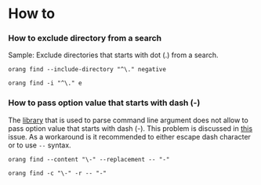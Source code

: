 ﻿---
sidebar_position: 2
---

# How to

### How to exclude directory from a search

Sample: Exclude directories that starts with dot (.) from a search.

```
orang find --include-directory "^\." negative
```
```
orang find -i "^\." e
```

### How to pass option value that starts with dash (-)

The [library](https://github.com/commandlineparser/commandline) that is used to parse command line argument does not allow to pass option value that starts with dash (-).
This problem is discussed in [this](https://github.com/commandlineparser/commandline/issues/300) issue.
As a workaround is it recommended to either escape dash character or to use `--` syntax.

```
orang find --content "\-" --replacement -- "-"
```
```
orang find -c "\-" -r -- "-"
```

